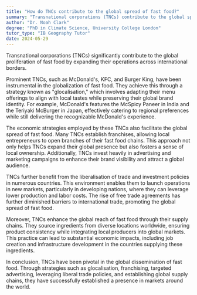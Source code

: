 ```yaml
---
title: "How do TNCs contribute to the global spread of fast food?"
summary: "Transnational corporations (TNCs) contribute to the global spread of fast food by expanding their operations internationally."
author: "Dr. Noah Clark"
degree: "PhD in Climate Science, University College London"
tutor_type: "IB Geography Tutor"
date: 2024-05-29
---
```


Transnational corporations (TNCs) significantly contribute to the global proliferation of fast food by expanding their operations across international borders.

Prominent TNCs, such as McDonald's, KFC, and Burger King, have been instrumental in the globalization of fast food. They achieve this through a strategy known as "glocalisation," which involves adapting their menu offerings to align with local tastes while preserving their global brand identity. For example, McDonald's features the McSpicy Paneer in India and the Teriyaki McBurger in Japan, effectively catering to regional preferences while still delivering the recognizable McDonald's experience.

The economic strategies employed by these TNCs also facilitate the global spread of fast food. Many TNCs establish franchises, allowing local entrepreneurs to open branches of their fast food chains. This approach not only helps TNCs expand their global presence but also fosters a sense of local ownership. Additionally, TNCs invest heavily in advertising and marketing campaigns to enhance their brand visibility and attract a global audience.

TNCs further benefit from the liberalisation of trade and investment policies in numerous countries. This environment enables them to launch operations in new markets, particularly in developing nations, where they can leverage lower production and labor costs. The rise of free trade agreements has further diminished barriers to international trade, promoting the global spread of fast food.

Moreover, TNCs enhance the global reach of fast food through their supply chains. They source ingredients from diverse locations worldwide, ensuring product consistency while integrating local producers into global markets. This practice can lead to substantial economic impacts, including job creation and infrastructure development in the countries supplying these ingredients.

In conclusion, TNCs have been pivotal in the global dissemination of fast food. Through strategies such as glocalisation, franchising, targeted advertising, leveraging liberal trade policies, and establishing global supply chains, they have successfully established a presence in markets around the world.
    